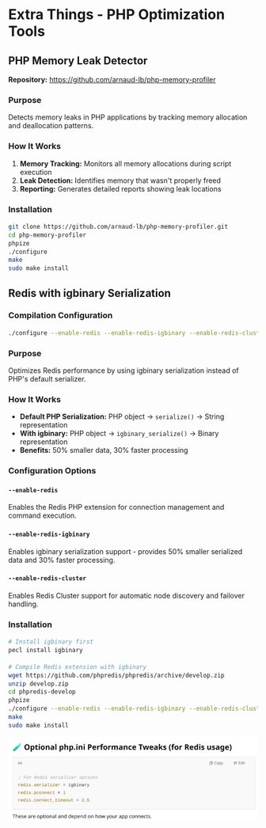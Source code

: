 # Extra Things - PHP Optimization Tools

## PHP Memory Leak Detector

**Repository:** https://github.com/arnaud-lb/php-memory-profiler

### Purpose
Detects memory leaks in PHP applications by tracking memory allocation and deallocation patterns.

### How It Works
1. **Memory Tracking:** Monitors all memory allocations during script execution
2. **Leak Detection:** Identifies memory that wasn't properly freed
3. **Reporting:** Generates detailed reports showing leak locations

### Installation
```bash
git clone https://github.com/arnaud-lb/php-memory-profiler.git
cd php-memory-profiler
phpize
./configure
make
sudo make install
```

## Redis with igbinary Serialization

### Compilation Configuration
```bash
./configure --enable-redis --enable-redis-igbinary --enable-redis-cluster
```

### Purpose
Optimizes Redis performance by using igbinary serialization instead of PHP's default serializer.

### How It Works
- **Default PHP Serialization:** PHP object → `serialize()` → String representation
- **With igbinary:** PHP object → `igbinary_serialize()` → Binary representation
- **Benefits:** 50% smaller data, 30% faster processing

### Configuration Options

#### `--enable-redis`
Enables the Redis PHP extension for connection management and command execution.

#### `--enable-redis-igbinary`
Enables igbinary serialization support - provides 50% smaller serialized data and 30% faster processing.

#### `--enable-redis-cluster`
Enables Redis Cluster support for automatic node discovery and failover handling.

### Installation
```bash
# Install igbinary first
pecl install igbinary

# Compile Redis extension with igbinary
wget https://github.com/phpredis/phpredis/archive/develop.zip
unzip develop.zip
cd phpredis-develop
phpize
./configure --enable-redis --enable-redis-igbinary --enable-redis-cluster
make
sudo make install
```

![img_8.png](img_8.png)